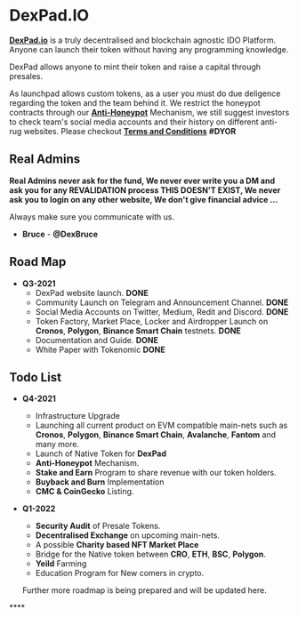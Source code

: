 # DexPad.IO

[**DexPad.io**](https://dexpad.io) is a truly decentralised and blockchain agnostic IDO Platform. Anyone can launch their token without having any programming knowledge.

DexPad allows anyone to mint their token and raise a capital through presales.

As launchpad allows custom tokens, as a user you must do due deligence regarding the token and the team behind it. We restrict the honeypot contracts through our [**Anti-Honeypot**](https://dexpad.io) Mechanism, we still suggest investors to check team's social media accounts and their history on different anti-rug websites. Please checkout [**Terms and Conditions**](https://dexpad.io/termsandconditions) **\#DYOR**

## **Real Admins**

**Real Admins never ask for the fund, We never ever write you a DM and ask you for any REVALIDATION process THIS DOESN'T EXIST, We never ask you to login on any other website, We don't give financial advice ...**

Always make sure you communicate with us.

* **Bruce** - **@DexBruce**

## **Road Map**

* **Q3-2021**
  * DexPad website launch. **DONE**
  * Community Launch on Telegram and Announcement Channel. **DONE**
  * Social Media Accounts on Twitter, Medium, Redit and Discord. **DONE**
  * Token Factory, Market Place, Locker and Airdropper Launch on **Cronos**, **Polygon**, **Binance Smart Chain** testnets. **DONE**
  * Documentation and Guide. **DONE**
  * White Paper with Tokenomic **DONE**

## **Todo List**

* **Q4-2021**
  * Infrastructure Upgrade
  * Launching all current product on EVM compatible main-nets such as **Cronos**, **Polygon**, **Binance Smart Chain**, **Avalanche**, **Fantom** and many more.
  * Launch of Native Token for **DexPad**
  * **Anti-Honeypot** Mechanism.
  * **Stake and Earn** Program to share revenue with our token holders.
  * **Buyback and Burn** Implementation
  * **CMC & CoinGecko** Listing.
* **Q1-2022**

  * **Security Audit** of Presale Tokens.
  * **Decentralised Exchange** on upcoming main-nets.
  * A possible **Charity based NFT Market Place**
  * Bridge for the Native token between  **CRO**, **ETH**, **BSC**, **Polygon**.
  * **Yeild** Farming
  * Education Program for New comers in crypto.

  Further more roadmap is being prepared and will be updated here.

\*\*\*\*

